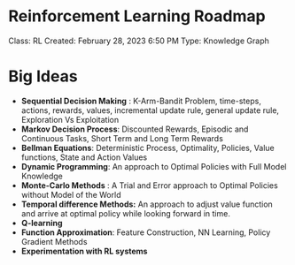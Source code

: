 # Reinforcement Learning Roadmap

Class: RL
Created: February 28, 2023 6:50 PM
Type: Knowledge Graph

# Big Ideas

- **Sequential Decision Making** : K-Arm-Bandit Problem, time-steps, actions, rewards, values, incremental update rule, general update rule, Exploration Vs Exploitation
- **Markov Decision Process**: Discounted Rewards, Episodic and Continuous Tasks, Short Term and Long Term Rewards
- **Bellman Equations**: Deterministic Process, Optimality, Policies, Value functions, State and Action Values
- **Dynamic Programming**: An approach to Optimal Policies with Full Model Knowledge
- **Monte-Carlo Methods** : A Trial and Error approach to Optimal Policies without Model of the World
- **Temporal difference Methods:** An approach to adjust value function and arrive at optimal policy while looking forward in time.
- **Q-learning**
- **Function Approximation**: Feature Construction, NN Learning, Policy Gradient Methods
- **Experimentation with RL systems**
